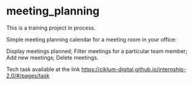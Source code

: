 # meeting_planning
This is a training project in process.

Simple meeting planning calendar for a meeting room in your office:

Display meetings planned;
Filter meetings for a particular team member;
Add new meetings;
Delete meetings.


Tech task available at the link https://ciklum-digital.github.io/internship-2.0/#/pages/task
